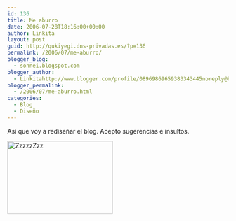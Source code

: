 ```yaml
---
id: 136
title: Me aburro
date: 2006-07-28T18:16:00+00:00
author: Linkita
layout: post
guid: http://qukiyegi.dns-privadas.es/?p=136
permalink: /2006/07/me-aburro/
blogger_blog:
  - sonnei.blogspot.com
blogger_author:
  - Linkitahttp://www.blogger.com/profile/08969869659383343445noreply@blogger.com
blogger_permalink:
  - /2006/07/me-aburro.html
categories:
  - Blog
  - Diseño
---
```

Así que voy a rediseñar el blog. Acepto sugerencias e insultos.

[<img src="http://static.flickr.com/60/200443669_b8218169b8_m.jpg" alt="ZzzzzZzz" border="0" height="167" width="240" />](http://www.flickr.com/photos/linkita/200443669/ "ZzzzzZZZz")